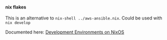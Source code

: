 #### nix flakes
This is an alternative to `nix-shell ../aws-ansible.nix`. 
Could be used with `nix develop`

Documented here: [Development Environments on NixOS](https://nixos-and-flakes.thiscute.world/development/intro)
